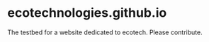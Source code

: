 ecotechnologies.github.io
=========================

The testbed for a website dedicated to ecotech. Please contribute.
